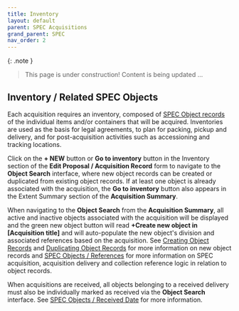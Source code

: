 ```yaml
---
title: Inventory
layout: default
parent: SPEC Acquisitions
grand_parent: SPEC
nav_order: 2
---
```


{: .note }
> This page is under construction! 
> Content is being updated ...

## Inventory / Related SPEC Objects
Each acquisition requires an inventory, composed of [SPEC Object records](https://nypl.github.io/pres-docs/spec/specObjects.html) of the individual items and/or containers that will be acquired. Inventories are used as the basis for legal agreements, to plan for packing, pickup and delivery, and for post-acquisition activities such as accessioning and tracking locations.

Click on the **+ NEW** button or **Go to inventory** button in the Inventory section of the **Edit Proposal / Acquisition Record** form to navigate to the **Object Search** interface, where new object records can be created or duplicated from existing object records. If at least one object is already associated with the acquisition, the **Go to inventory** button also appears in the Extent Summary section of the **Acquisition Summary**.

When navigating to the **Object Search** from the **Acquisition Summary**, all active and inactive objects associated with the acquisition will be displayed and the green new object button will read **+Create new object in [Acquisition title]** and will auto-populate the new object's division and associated references based on the acquisition. See [Creating Object Records](https://nypl.github.io/pres-docs/spec/specObjects.html#creating-object-records) and [Duplicating Object Records](https://nypl.github.io/pres-docs/spec/specObjects.html#duplicating-object-records) for more information on new object records and [SPEC Objects / References](https://nypl.github.io/pres-docs/spec/specObjectsReferences.html) for more information on SPEC acquisition, acquisition delivery and collection reference logic in relation to object records.

When acquisitions are received, all objects belonging to a received delivery must also be individually marked as received via the **Object Search** interface. See [SPEC Objects / Received Date](https://nypl.github.io/pres-docs/spec/specObjectsReceived.html) for more information.